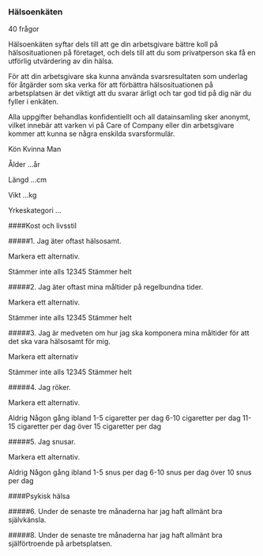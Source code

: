 ### Hälsoenkäten
40 frågor

Hälsoenkäten syftar dels till att ge din arbetsgivare bättre koll på hälsosituationen på företaget, och dels till att du som privatperson ska få en utförlig utvärdering av din hälsa.

För att din arbetsgivare ska kunna använda svarsresultaten som underlag för åtgärder som ska verka för att förbättra hälsosituationen på arbetsplatsen är det viktigt att du svarar ärligt och tar god tid på dig när du fyller i enkäten.

Alla uppgifter behandlas konfidentiellt och all datainsamling sker anonymt, vilket innebär att varken vi på Care of Company eller din arbetsgivare kommer att kunna se några enskilda svarsformulär. 

Kön   Kvinna    Man

Ålder   ...år

Längd   ...cm

Vikt    ...kg

Yrkeskategori ...

####Kost och livsstil

#####1. Jag äter oftast hälsosamt.

Markera ett alternativ.

Stämmer inte alls 12345 Stämmer helt

#####2. Jag äter oftast mina måltider på regelbundna tider.

Markera ett alternativ.

Stämmer inte alls 12345 Stämmer helt

#####3. Jag är medveten om hur jag ska komponera mina måltider för att det ska vara hälsosamt för mig.

Markera ett alternativ

Stämmer inte alls 12345 Stämmer helt

#####4. Jag röker.

Markera ett alternativ.

Aldrig  Någon gång ibland  1-5 cigaretter per dag 6-10 cigaretter per dag 11-15 cigaretter per dag  över 15 cigaretter per dag

#####5. Jag snusar.

Markera ett alternativ.

Aldrig  Någon gång ibland 1-5 snus per dag  6-10 snus per dag över 10 snus per dag

####Psykisk hälsa

#####6. Under de senaste tre månaderna har jag haft allmänt bra självkänsla.

#####8. Under de senaste tre månaderna har jag haft allmänt bra själförtroende på arbetsplatsen.

